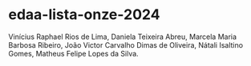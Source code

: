 # edaa-lista-onze-2024
Vinícius Raphael Rios de Lima, Daniela Teixeira Abreu, Marcela Maria Barbosa Ribeiro, João Victor Carvalho Dimas de Oliveira, Nátali Isaltino Gomes, Matheus Felipe Lopes da Silva.
